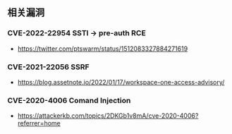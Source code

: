 相关漏洞
---
### CVE-2022-22954 SSTI -> pre-auth RCE

- https://twitter.com/ptswarm/status/1512083327884271619

### CVE-2021-22056 SSRF

- https://blog.assetnote.io/2022/01/17/workspace-one-access-advisory/

### CVE-2020-4006  Comand Injection

- https://attackerkb.com/topics/2DKGb1v8mA/cve-2020-4006?referrer=home
